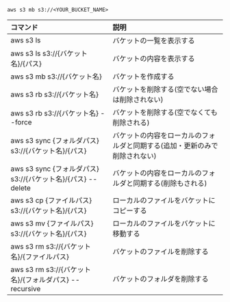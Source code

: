 ```
aws s3 mb s3://<YOUR_BUCKET_NAME>
```



|  コマンド                                                    |  説明                                      |
|:------------------------------------------------------------|:-----------------------------------------|
|  aws s3 ls                                                  |  バケットの一覧を表示する                            |
|  aws s3 ls s3://{バケット名}/{パス}                          |  バケットの内容を表示する                            |
|  aws s3 mb s3://{バケット名}                                 |  バケットを作成する                               |
|  aws s3 rb s3://{バケット名}                                 |  バケットを削除する(空でない場合は削除されない)                |
|  aws s3 rb s3://{バケット名} --force                         |  バケットを削除する(空でなくても削除される)                  |
|  aws s3 sync {フォルダパス} s3://{バケット名}/{パス}           |  バケットの内容をローカルのフォルダと同期する(追加・更新のみで削除されない)  |
|  aws s3 sync {フォルダパス} s3://{バケット名}/{パス} --delete  |  バケットの内容をローカルのフォルダと同期する(削除もされる)          |
|  aws s3 cp {ファイルパス} s3://{バケット名}/{パス}             |  ローカルのファイルをバケットにコピーする                    |
|  aws s3 mv {ファイルパス} s3://{バケット名}/{パス}             |  ローカルのファイルをバケットに移動する                     |
|  aws s3 rm s3://{バケット名}/{ファイルパス}                    |  バケットのファイルを削除する                          |
|  aws s3 rm s3://{バケット名}/{フォルダパス} --recursive        |  バケットのフォルダを削除する                          |







